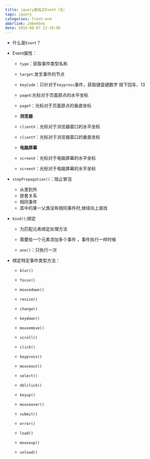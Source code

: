 ```yaml
---
title: jquery基础之Event（五）
tags: jquery
categories: front-end
abbrlink: 246e66eb
date: 2016-08-07 22:10:08
---
```


- 什么是`Event`？
<!--more-->
- Event属性：
	- `type`：获取事件类型名称
	- `target`:发生事件的节点
	- `keyCode`：只针对于`keypress`事件，获取键盘键数字 按下回车，13 

	- `pageX`:光标对于页面原点的水平坐标 
	- `pageY`：光标对于页面原点的垂直坐标 

	-  **浏览器**

	- `clientX`：光标对于浏览器窗口的水平坐标 
	- `clientY`：光标对于浏览器窗口的垂直坐标
	
	-  **电脑屏幕**

	- `screenX`：光标对于电脑屏幕的水平坐标    
	- `screenY`：光标对于电脑屏幕的水平坐标 

- `stopPropagation()`：阻止冒泡
	- 从里到外
	- 嵌套关系
	- 相同事件
	- 其中的某一父类没有相同事件时,继续向上查找

- `bind()`;绑定
	- 为匹配元素绑定处理方法

	- 需要给一个元素添加多个事件 ，事件执行一样时候
   - `one()`：只执行一次         


- 绑定特定事件类型方法：
	
  - `blur()` 

  - `focus()` 

  - `mousedown()`

  - `resize()` 

  - `change()` 

  - `keydown()` 

  - `mousemove()` 

  - `scroll()`

  - `click()` 

  - `keypress()`

  - `mouseout()` 

  - `select()` 

  - `dblclick()` 

  - `keyup()` 

  - `mouseover()` 

  - `submit()`

  - `error()` 

  - `load()` 

  - `mouseup()` 

  - `unload()`

	
